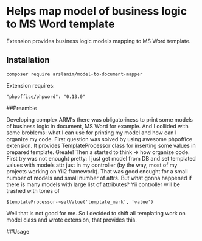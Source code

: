 # Helps map model of business logic to MS Word template

Extension provides business logic models mapping to MS Word template.

## Installation

```
composer require arslanim/model-to-document-mapper
```
Extension requires:

```
"phpoffice/phpword": "0.13.0"
```

##Preamble

Developing complex ARM's there was obligatoriness to print some models of business logic in document, MS Word for example. And I collided with some broblems: what I can use for printing my model and how can I organize my code. First question was solved by using awesome phpoffice extension. It provides TemplateProcessor class for inserting some values in prepared template. Greate! Then a started to think -> how organize code. First try was not enought pretty: I just get model from DB and set templated values with models attr just in my controller (by the way, most of my projects working on Yii2 framework). That was good enought for a small number of models and small number of attrs. But what gonna happened if there is many models with large list of attributes? Yii controller will be trashed with tones of 
```
$templateProcessor->setValue('template_mark', 'value')
```
Well that is not good for me. So I decided to shift all templating work on model class and wrote extension, that provides this.

##Usage
